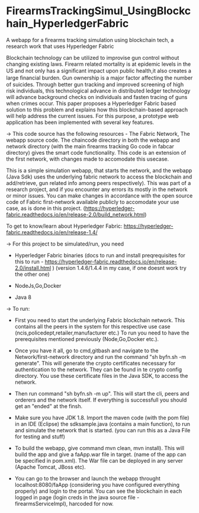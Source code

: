 # FirearmsTrackingSimul_UsingBlockchain_HyperledgerFabric
A webapp for a firearms tracking simulation using blockchain tech, a research work that uses Hyperledger Fabric

Blockchain technology can be utilized to improvise gun control without changing existing laws. Firearm related mortality is at epidemic levels in the US and not only has a signiﬁcant impact upon public health,it also creates a large ﬁnancial burden. Gun ownership is a major factor affecting the number of suicides. Through better gun tracking and improved screening of high risk individuals, this technological advance in distributed ledger technology will advance background checks on individuals and fasten tracing of guns when crimes occur. This paper proposes a Hyperledger Fabric based solution to this problem and explains how this blockchain-based approach will help address the current issues. For this purpose, a prototype web application has been implemented with several key features.

-> This code source has the following resources - The Fabric Network, The webapp source code. The chaincode directory in both the webapp and network directory (with the main firearms tracking Go code in fabcar directory) gives the smart code functionality.
This code is an extension of the first network, with changes made to accomodate this usecase.

This is a simple simulation webapp, that starts the network, and the webapp (Java Sdk) uses the underlying fabric network to access the blockchain and add/retrieve, gun related info among peers respectively). This was part of a research project, and if you encounter any errors its mostly in the network or minor issues. You can make changes in accordance with the open source code of Fabric first-network available publicly to accomodate your use case, as is done in this project. (https://hyperledger-fabric.readthedocs.io/en/release-2.0/build_network.html)

To get to know/learn about Hyperledger Fabric: https://hyperledger-fabric.readthedocs.io/en/release-1.4/

-> For this project to be simulated/run, you need

- Hyperledger Fabric binaries (docs to run and install preqrequisites for this to run - https://hyperledger-fabric.readthedocs.io/en/release-2.0/install.html ) (version 1.4.6/1.4.4 in my case, if one doesnt work try the other one)

- NodeJs,Go,Docker

- Java 8

-> To run:

- First you need to start the underlying Fabric blockchain network. This contains all the peers in the system for this respective use case (ncis,policedept,retailer,manufacturer etc.) To run you need to have the prerequisites mentioned previously (Node,Go,Docker etc.).

- Once you have it all, go to cmd,gitbash and navigate to the Network/first-network directory and run the command "sh byfn.sh -m generate". This will generate the crypto certificates necessary for authentication to the network. They can be found in te crypto config directory. You use these certificate files in the Java SDK, to access the network.

- Then run command "sh byfn.sh -m up". This will start the cli, peers and orderers and the network itself. If everything is successfull you should get an "ended" at the finsh.

- Make sure you have JDK 1.8. Import the maven code (with the pom file) in an IDE (Eclipse)
the sdksample.java (contains a main function), to run and simulate the network that is started. (you can run this as a Java File for testing and stuff)

- To build the webapp, give command mvn clean, mvn install). This will build the app and give a faApp.war file in target. (name of the app can be specified in pom.xml). The War file can be deployed in any server (Apache Tomcat, JBoss etc). 

- You can go to the browser and launch the webapp throught localhost:8080/faApp (considering you have configured everything properly) and login to the portal. You can see the blockchain in each logged in page (login creds in the java source file - firearmsServiceImpl), harcoded for now.
